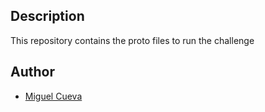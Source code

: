 ## Description

This repository contains the proto files to run the challenge

## Author

- [Miguel Cueva](https://www.linkedin.com/in/miguel-angel-cueva-lezameta-662369119)